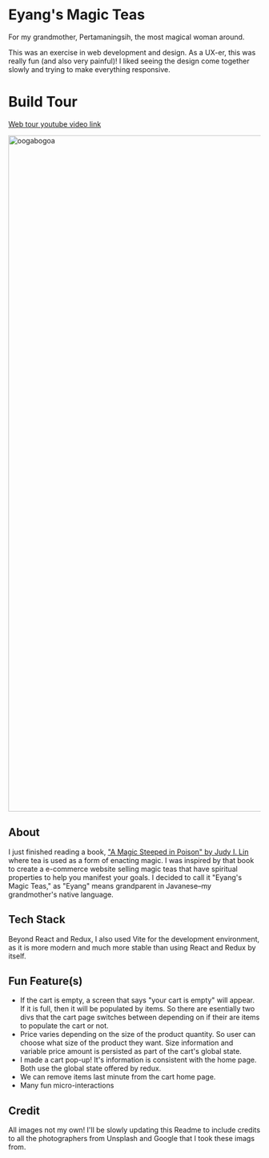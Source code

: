 
# Eyang's Magic Teas
For my grandmother, Pertamaningsih, the most magical woman around. 

This was an exercise in web development and design. As a UX-er, this was really fun (and also very painful)! I  liked seeing the design come together slowly and trying to make everything responsive. 

# Build Tour
[Web tour youtube video link]([url](https://youtu.be/hvuWiTS8ehs))

<img width="1350" alt="oogabogoa" src="https://github.com/user-attachments/assets/620b5dcb-2d28-4cb0-b5fa-f36d66cd0d69" />

## About
I just finished reading a book, ["A Magic Steeped in Poison" by Judy I. Lin ]([url](https://www.goodreads.com/book/show/56978089-a-magic-steeped-in-poison)) where tea is used as a form of enacting magic. I was inspired by that book to create a e-commerce website selling magic teas that have spiritual properties to help you manifest your goals. I decided to call it "Eyang's Magic Teas," as "Eyang" means grandparent in Javanese–my grandmother's native language. 

## Tech Stack
Beyond React and Redux, I also used Vite for the development environment, as it is more modern and much more stable than using React and Redux by itself. 

## Fun Feature(s)
- If the cart is empty, a screen that says "your cart is empty" will appear. If it is full, then it will be populated by items. So there are esentially two divs that the cart page switches between depending on if their are items to populate the cart or not.
- Price varies depending on the size of the product quantity. So user can choose what size of the product they want. Size information and variable price amount is persisted as part of the cart's global state.  
- I made a cart pop-up! It's information is consistent with the home page. Both use the global state offered by redux.
- We can remove items last minute from the cart home page.
- Many fun micro-interactions

## Credit
All images not my own! I'll be slowly updating this Readme to include credits to all the photographers from Unsplash and Google that I took these imags from. 


